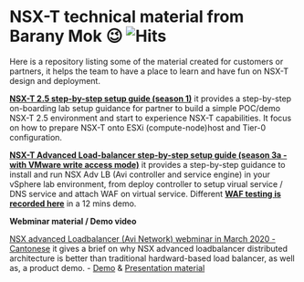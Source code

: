 # NSX-T technical material from Barany Mok :wink: ![Hits](https://hits.seeyoufarm.com/api/count/incr/badge.svg?url=https://github.com/nsxdemo/nsx-POC-lab-setup-material/edit/master/README.md)
Here is a repository listing some of the material created for customers or partners, it helps the team to have a place to learn and have fun on NSX-T design and deployment.


**[NSX-T 2.5 step-by-step setup guide (season 1)](https://drive.google.com/file/d/1zHuZt3yjkbPo3zwk4mMRCset8RCnsLNA/view?usp=sharing)**
it provides a step-by-step on-boarding lab setup guidance for partner to build a simple POC/demo NSX-T 2.5 environment and start to experience NSX-T capabilities.
It focus on how to prepare NSX-T onto ESXi (compute-node)host and Tier-0 configuration.



**[NSX-T Advanced Load-balancer step-by-step setup guide (season 3a - with VMware write access mode)](https://drive.google.com/file/d/1X5_XZh_YxKPG3FVoLJeETm08uNJLQD1m/view?usp=sharing)**
it provides a step-by-step guidance to install and run NSX Adv LB (Avi controller and service engine) in your vSphere lab environment, from deploy controller to setup virual service / DNS service and attach WAF on virtual service. Different **[WAF testing is recorded here](https://drive.google.com/file/d/1l3qaU--_ooZCkkKNS9vH34Hiry7ojmnm/view?usp=sharing)** in a 12 mins demo.





**Webminar material / Demo video**

[NSX advanced Loadbalancer (Avi Network) webminar in March 2020 - Cantonese](https://drive.google.com/file/d/1z7jNJCv57LXq3_wcLj13s0GYtyC7R1KW/view?usp=sharing)
it gives a brief on why NSX advanced loadbalancer distributed architecture is better than traditional hardward-based load balancer, as well as, a product demo. - [Demo](https://drive.google.com/file/d/1QP5LTU_SB1zuWZm6GpmaAe_DQYWU4Ki_/view?usp=sharing) & 
[Presentation material](https://drive.google.com/file/d/1R_Yj-AlHG0juTLaS7MVmet67yshaK4dy/view?usp=sharing)





